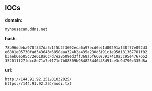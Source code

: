
## IOCs

__domain__:

```text
myhousecam.ddns.net
```
__hash__:

```text
78b96ddeba978f337da5d1f5b2f3602eca6a97ecd6ed1d80291af38f77e092d3
e68b1e05730fad343643f6858aaa324b2a435a230d5191c1e95d181367781f02
b3aeb6e585c72e618a6c4d7e28509ed3ff368a5f66093917410a3c95e4767652
352011f27fdcc8e71a7e0171e7b88509b9848254404f8d91ce3c9d790c335d8a
```
__url__:

```text
http://144.91.92.251/01032025/
https://144.91.92.251/modi.txt
```